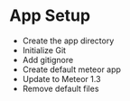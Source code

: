 # App Setup
- Create the app directory
- Initialize Git
- Add gitignore
- Create default meteor app
- Update to Meteor 1.3
- Remove default files
